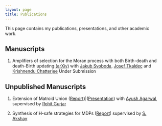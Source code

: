 ```yaml
---
layout: page
title: Publications
---
```


This page contains my publications, presentations, and other academic work.

## Manuscripts

1. Amplifiers of selection for the Moran process with both Birth-death and death-Birth updating [(arXiv)](https://arxiv.org/abs/2401.14914) 
with [Jakub Svoboda](https://pub.ista.ac.at/~jsvoboda/my-webpages/), [Josef Tkaldec](https://sites.google.com/view/pepa-tkadlec) and [Krishnendu Chatterjee](https://pub.ista.ac.at/~kchatterjee/) 
Under Submission

## Unpublished Manuscripts

1. Extension of Matroid Union ([Report](./Docs/matroid_report.pdf))|([Presentation](./Docs/matroid_pres.pdf)) 
with [Ayush Agarwal](https://www.cse.iitb.ac.in/~ayushagarwal/), supervised by [Rohit Gurjar](https://www.cse.iitb.ac.in/~rgurjar/) 

2. Synthesis of H-safe strategies for MDPs ([Report](./Docs/mdp_report.pdf))
supervised by [S. Akshay](https://www.cse.iitb.ac.in/~akshayss/)